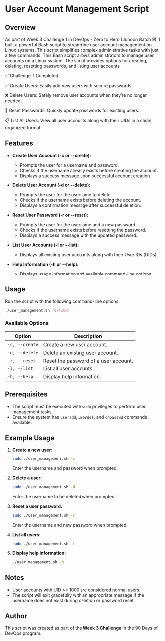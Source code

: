 
# User Account Management Script

## Overview
As part of Week 3 Challenge 1 in DevOps - Zero to Hero (Junoon Batch 9), I built a powerful Bash script to streamline user account management on Linux systems. This script simplifies complex administrative tasks with just a few commands:
This Bash script allows administrators to manage user accounts on a Linux system. The script provides options for creating, deleting, resetting passwords, and listing user accounts

✅ Challenge-1 Completed 

✅ Create Users: Easily add new users with secure passwords.

❌ Delete Users: Safely remove user accounts when they’re no longer needed.

🔑 Reset Passwords: Quickly update passwords for existing users.

📋 List All Users: View all user accounts along with their UIDs in a clean, organized format

## Features
- **Create User Account (-c or --create):**
  - Prompts the user for a username and password.
  - Checks if the username already exists before creating the account.
  - Displays a success message upon successful account creation.

- **Delete User Account (-d or --delete):**
  - Prompts the user for the username to delete.
  - Checks if the username exists before deleting the account.
  - Displays a confirmation message after successful deletion.

- **Reset User Password (-r or --reset):**
  - Prompts the user for the username and a new password.
  - Checks if the username exists before resetting the password.
  - Displays a success message with the updated password.

- **List User Accounts (-l or --list):**
  - Displays all existing user accounts along with their User IDs (UIDs).

- **Help Information (-h or --help):**
  - Displays usage information and available command-line options.

## Usage
Run the script with the following command-line options:

```sh
./user_management.sh [OPTION]
```

### Available Options
| Option      | Description                                     |
|------------|---------------------------------|
| `-c, --create`  | Create a new user account.   |
| `-d, --delete`  | Delete an existing user account. |
| `-r, --reset`   | Reset the password of a user account. |
| `-l, --list`    | List all user accounts. |
| `-h, --help`    | Display help information. |

## Prerequisites
- The script must be executed with `sudo` privileges to perform user management tasks.
- Ensure the system has `useradd`, `userdel`, and `chpasswd` commands available.

## Example Usage
1. **Create a new user:**
   ```sh
   sudo ./user_management.sh -c
   ```
   Enter the username and password when prompted.

2. **Delete a user:**
   ```sh
   sudo ./user_management.sh -d
   ```
   Enter the username to be deleted when prompted.

3. **Reset a user password:**
   ```sh
   sudo ./user_management.sh -r
   ```
   Enter the username and new password when prompted.

4. **List all users:**
   ```sh
   sudo ./user_management.sh -l
   ```

5. **Display help information:**
   ```sh
   ./user_management.sh -h
   ```

## Notes
- User accounts with UID >= 1000 are considered normal users.
- The script will exit gracefully with an appropriate message if the username does not exist during deletion or password reset.

## Author
This script was created as part of the **Week 3 Challenge** in the 90 Days of DevOps program.

